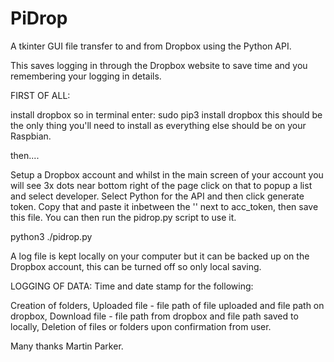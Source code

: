 # PiDrop
A tkinter GUI file transfer to and from Dropbox using the Python API.

This saves logging in through the Dropbox website to save time and you remembering your logging in details.

FIRST OF ALL:

install dropbox so in terminal enter: sudo pip3 install dropbox
this should be the only thing you'll need to install as everything else should be on your Raspbian.

then....

Setup a Dropbox account and whilst in the main screen of your account you will see 3x dots near bottom right of the page
click on that to popup a list and select developer. Select Python for the API and then click 
generate token. Copy that and paste it inbetween the '' next to acc_token, then save this file.
You can then run the pidrop.py script to use it.

python3 ./pidrop.py

A log file is kept locally on your computer but it can be backed up on the Dropbox account, this can be turned off so only local saving.

LOGGING OF DATA:
Time and date stamp for the following:

Creation of folders,
Uploaded file - file path of file uploaded and file path on dropbox,
Download file - file path from dropbox and file path saved to locally,
Deletion of files or folders upon confirmation from user.

Many thanks
Martin Parker.
